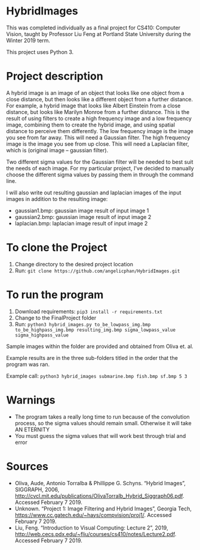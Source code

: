 # HybridImages

This was completed individually as a final project for CS410: Computer Vision, taught by Professor Liu Feng at Portland State University during the Winter 2019 term.

This project uses Python 3.

# Project description

A hybrid image is an image of an object that looks like one object from a close distance,
but then looks like a different object from a further distance. For example, a hybrid image
that looks like Albert Einstein from a close distance, but looks like Marilyn Monroe from a
further distance. This is the result of using filters to create a high frequency image and a
low frequency image, combining them to create the hybrid image, and using spatial distance to
perceive them differently. The low frequency image is the image you see from far away.
This will need a Gaussian filter. The high frequency image is the image you see from up close.
This will need a Laplacian filter, which is (original image – gaussian filter).

Two different sigma values for the Gaussian filter will be needed to best suit the needs of each
image. For my particular project, I've decided to manually choose the different sigma values by
passing them in through the command line.

I will also write out resulting gaussian and laplacian images of the input images in addition to
the resulting image:
- gaussian1.bmp: gaussian image result of input image 1
- gaussian2.bmp: gaussian image result of input image 2
- laplacian.bmp: laplacian image result of input image 2

# To clone the Project

1. Change directory to the desired project location
2. Run: ```git clone https://github.com/angelicphan/HybridImages.git```

# To run the program

1. Download requirements: ```pip3 install -r requirements.txt```
2. Change to the FinalProject folder
3. Run: ```python3 hybrid_images.py to_be_lowpass_img.bmp to_be_highpass_img.bmp resulting_img.bmp sigma_lowpass_value sigma_highpass_value```

Sample images within the folder are provided and obtained from Oliva et. al.

Example results are in the three sub-folders titled in the order that the program was ran.

Example call: ```python3 hybrid_images submarine.bmp fish.bmp sf.bmp 5 3```

# Warnings

- The program takes a really long time to run because of the convolution process, so the sigma values should remain small. Otherwise it will take AN ETERNITY
- You must guess the sigma values that will work best through trial and error

# Sources

- Oliva, Aude, Antonio Torralba & Phillippe G. Schyns. “Hybrid Images”, SIGGRAPH, 2006,
    http://cvcl.mit.edu/publications/OlivaTorralb_Hybrid_Siggraph06.pdf. Accessed February 7 2019.
- Unknown. “Project 1: Image Filtering and Hybrid Images”, Georgia Tech,
    https://www.cc.gatech.edu/~hays/compvision/proj1/. Accessed February 7 2019.
- Liu, Feng. “Introduction to Visual Computing: Lecture 2”, 2019,
    http://web.cecs.pdx.edu/~fliu/courses/cs410/notes/Lecture2.pdf. Accessed February 7 2019.
